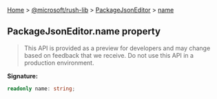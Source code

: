 [Home](./index) &gt; [@microsoft/rush-lib](./rush-lib.md) &gt; [PackageJsonEditor](./rush-lib.packagejsoneditor.md) &gt; [name](./rush-lib.packagejsoneditor.name.md)

## PackageJsonEditor.name property

> This API is provided as a preview for developers and may change based on feedback that we receive. Do not use this API in a production environment.
> 

<b>Signature:</b>

```typescript
readonly name: string;
```

